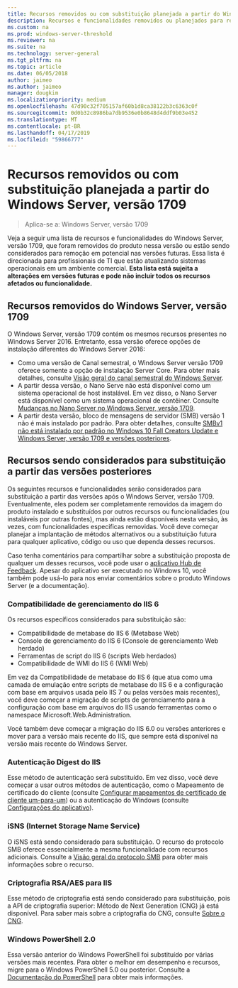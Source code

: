 ```yaml
---
title: Recursos removidos ou com substituição planejada a partir do Windows Server (versão 1709)
description: Recursos e funcionalidades removidos ou planejados para remoção nas versões.
ms.custom: na
ms.prod: windows-server-threshold
ms.reviewer: na
ms.suite: na
ms.technology: server-general
ms.tgt_pltfrm: na
ms.topic: article
ms.date: 06/05/2018
author: jaimeo
ms.author: jaimeo
manager: dougkim
ms.localizationpriority: medium
ms.openlocfilehash: 47d90c32f705157af60b1d8ca38122b3c6363c0f
ms.sourcegitcommit: 0d0b32c8986ba7db9536e0b8648d4ddf9b03e452
ms.translationtype: MT
ms.contentlocale: pt-BR
ms.lasthandoff: 04/17/2019
ms.locfileid: "59866777"
---
```

# <a name="features-removed-or-planned-for-replacement-starting-with-windows-server-version-1709"></a>Recursos removidos ou com substituição planejada a partir do Windows Server, versão 1709

>Aplica-se a: Windows Server, versão 1709

Veja a seguir uma lista de recursos e funcionalidades do Windows Server, versão 1709, que foram removidos do produto nessa versão ou estão sendo considerados para remoção em potencial nas versões futuras. Essa lista é direcionada para profissionais de TI que estão atualizando sistemas operacionais em um ambiente comercial. **Esta lista está sujeita a alterações em versões futuras e pode não incluir todos os recursos afetados ou funcionalidade.** 

## <a name="features-removed-from-windows-server-version-1709"></a>Recursos removidos do Windows Server, versão 1709
O Windows Server, versão 1709 contém os mesmos recursos presentes no Windows Server 2016. Entretanto, essa versão oferece opções de instalação diferentes do Windows Server 2016:

- Como uma versão de Canal semestral, o Windows Server versão 1709 oferece somente a opção de instalação Server Core. Para obter mais detalhes, consulte [Visão geral do canal semestral do Windows Server](semi-annual-channel-overview.md).
- A partir dessa versão, o Nano Serve não está disponível como um sistema operacional de host instalável. Em vez disso, o Nano Server está disponível como um sistema operacional de contêiner. Consulte [Mudanças no Nano Server no Windows Server, versão 1709](nano-in-semi-annual-channel.md).
- A partir desta versão, bloco de mensagens de servidor (SMB) versão 1 não é mais instalado por padrão. Para obter detalhes, consulte [SMBv1 não está instalado por padrão no Windows 10 Fall Creators Update e Windows Server, versão 1709 e versões posteriores](https://support.microsoft.com/help/4034314/smbv1-is-not-installed-by-default-in-windows).


## <a name="features-being-considered-for-replacement-starting-with-subsequent-releases"></a>Recursos sendo considerados para substituição a partir das versões posteriores

Os seguintes recursos e funcionalidades serão considerados para substituição a partir das versões após o Windows Server, versão 1709. Eventualmente, eles podem ser completamente removidos da imagem do produto instalado e substituídos por outros recursos ou funcionalidades (ou instaláveis por outras fontes), mas ainda estão disponíveis nesta versão, às vezes, com funcionalidades especificas removidas. Você deve começar planejar a implantação de métodos alternativos ou a substituição futura para qualquer aplicativo, código ou uso que dependa desses recursos.

Caso tenha comentários para compartilhar sobre a substituição proposta de qualquer um desses recursos, você pode usar o [aplicativo Hub de Feedback](https://support.microsoft.com/help/4021566/windows-10-send-feedback-to-microsoft-with-feedback-hub-app). Apesar do aplicativo ser executado no Windows 10, você também pode usá-lo para nos enviar comentários sobre o produto Windows Server (e a documentação).

### <a name="iis-6-management-compatibility"></a>Compatibilidade de gerenciamento do IIS 6
Os recursos específicos considerados para substituição são:

- Compatibilidade de metabase do IIS 6 (Metabase Web)
- Console de gerenciamento do IIS 6 (Console de gerenciamento Web herdado)
- Ferramentas de script do IIS 6 (scripts Web herdados)
- Compatibilidade de WMI do IIS 6 (WMI Web)

Em vez da Compatibilidade de metabase do IIS 6 (que atua como uma camada de emulação entre scripts de metabase do IIS 6 e a configuração com base em arquivos usada pelo IIS 7 ou pelas versões mais recentes), você deve começar a migração de scripts de gerenciamento para a configuração com base em arquivos do IIS usando ferramentas como o namespace Microsoft.Web.Administration.

Você também deve começar a migração do IIS 6.0 ou versões anteriores e mover para a versão mais recente do IIS, que sempre está disponível na versão mais recente do Windows Server.


### <a name="iis-digest-authentication"></a>Autenticação Digest do IIS
Esse método de autenticação será substituído. Em vez disso, você deve começar a usar outros métodos de autenticação, como o Mapeamento de certificado do cliente (consulte [Configurar mapeamentos de certificado de cliente um-para-um](https://docs.microsoft.com/iis/manage/configuring-security/configuring-one-to-one-client-certificate-mappings)) ou a autenticação do Windows (consulte [Configurações do aplicativo](https://docs.microsoft.com/iis-administration/configuration/appsettings.json)).

### <a name="internet-storage-name-service-isns"></a>iSNS (Internet Storage Name Service)
O iSNS está sendo considerado para substituição. O recurso do protocolo SMB oferece essencialmente a mesma funcionalidade com recursos adicionais. Consulte a [Visão geral do protocolo SMB](https://technet.microsoft.com/library/hh831795(v=ws.11).aspx) para obter mais informações sobre o recurso.

### <a name="rsaaes-encryption-for-iis"></a>Criptografia RSA/AES para IIS 
Esse método de criptografia está sendo considerado para substituição, pois a API de criptografia superior: Método de Next Generation (CNG) já está disponível. Para saber mais sobre a criptografia do CNG, consulte [Sobre o CNG](https://msdn.microsoft.com/library/windows/desktop/aa375276(v=vs.85).aspx).

### <a name="windows-powershell-20"></a>Windows PowerShell 2.0
Essa versão anterior do Windows PowerShell foi substituído por várias versões mais recentes. Para obter o melhor em desempenho e recursos, migre para o Windows PowerShell 5.0 ou posterior. Consulte a [Documentação do PowerShell](https://docs.microsoft.com/powershell/index?view=powershell-5.1) para obter mais informações.

